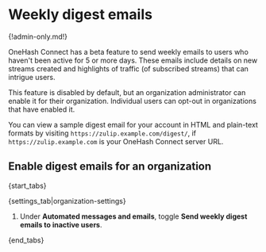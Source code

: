 # Weekly digest emails

{!admin-only.md!}

OneHash Connect has a beta feature to send weekly emails to users who haven't
been active for 5 or more days.  These emails include details on new
streams created and highlights of traffic (of subscribed streams) that
can intrigue users.

This feature is disabled by default, but an organization administrator
can enable it for their organization.  Individual users can opt-out in
organizations that have enabled it.

You can view a sample digest email for your account in HTML and
plain-text formats by visiting `https://zulip.example.com/digest/`,
if `https://zulip.example.com` is your OneHash Connect server URL.

## Enable digest emails for an organization

{start_tabs}

{settings_tab|organization-settings}

1. Under **Automated messages and emails**, toggle
   **Send weekly digest emails to inactive users**.

{end_tabs}

